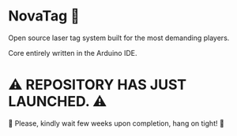 # NovaTag :gun: 
Open source laser tag system built for the most demanding players.

Core entirely written in the Arduino IDE.

# :warning: REPOSITORY HAS JUST LAUNCHED. :warning:
:construction: Please, kindly wait few weeks upon completion, hang on tight! :construction:
